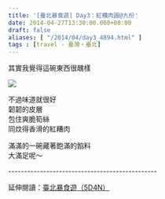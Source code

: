 ```yaml
---
title: '[臺北暴食遊] Day3：紅糟肉圓@九份'
date: 2014-04-27T13:30:00.000+08:00
draft: false
aliases: [ "/2014/04/day3_4894.html" ]
tags : [travel - 臺灣・臺北]
---
```


其實我覺得這碗東西很醜樣  

![](/images/taipei3e.jpg)

不過味道就很好  
韌韌的皮層  
包住爽脆筍絲  
同炆得香滑的紅糟肉  
  
滿滿的一碗藏著飽滿的餡料  
大滿足呢～  
  
\-----------------------------------------------  
  
延伸閱讀：[臺北暴食遊（5D4N）](https://hidie.net/taipei5d4n/)
